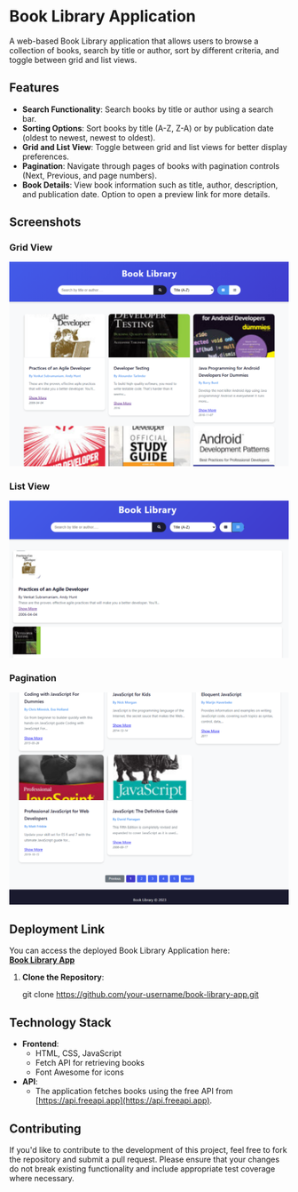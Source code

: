 # Book Library Application

A web-based Book Library application that allows users to browse a collection of books, search by title or author, sort by different criteria, and toggle between grid and list views.

## Features

- **Search Functionality**: Search books by title or author using a search bar.
- **Sorting Options**: Sort books by title (A-Z, Z-A) or by publication date (oldest to newest, newest to oldest).
- **Grid and List View**: Toggle between grid and list views for better display preferences.
- **Pagination**: Navigate through pages of books with pagination controls (Next, Previous, and page numbers).
- **Book Details**: View book information such as title, author, description, and publication date. Option to open a preview link for more details.

## Screenshots

### Grid View

![Grid View](grid-view.png)

### List View

![List View](list-view.png)

### Pagination

![Pagination](pagination.png)

## Deployment Link

You can access the deployed Book Library Application here:  
[**Book Library App**](https://your-deployment-link-here.com)


1. **Clone the Repository**:

    git clone https://github.com/your-username/book-library-app.git

## Technology Stack

- **Frontend**: 
    - HTML, CSS, JavaScript
    - Fetch API for retrieving books
    - Font Awesome for icons
- **API**: 
    - The application fetches books using the free API from [https://api.freeapi.app](https://api.freeapi.app).
  
## Contributing

If you'd like to contribute to the development of this project, feel free to fork the repository and submit a pull request. Please ensure that your changes do not break existing functionality and include appropriate test coverage where necessary.
